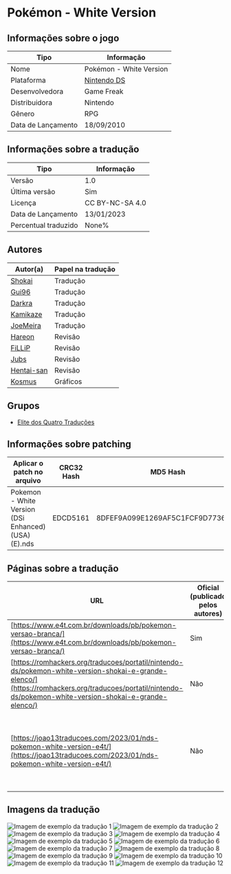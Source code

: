 # Pokémon - White Version

## Informações sobre o jogo

| Tipo | Informação |
| ----------- | ----------- |
| Nome | Pokémon \- White Version |
| Plataforma | [Nintendo DS](../) |
| Desenvolvedora | Game Freak |
| Distribuidora | Nintendo |
| Gênero | RPG |
| Data de Lançamento | 18/09/2010 |

## Informações sobre a tradução

| Tipo | Informação |
| ----------- | ----------- |
| Versão | 1\.0 |
| Última versão | Sim |
| Licença | CC BY-NC-SA 4.0 |
| Data de Lançamento | 13/01/2023 |
| Percentual traduzido | None% |

## Autores

| Autor(a) | Papel na tradução |
| ----------- | ----------- |
| [Shokai](../../../autores/shokai/) | Tradução |
| [Gui96](../../../autores/gui96/) | Tradução |
| [Darkra](../../../autores/darkra/) | Tradução |
| [Kamikaze](../../../autores/kamikaze/) | Tradução |
| [JoeMeira](../../../autores/joemeira/) | Tradução |
| [Hareon](../../../autores/hareon/) | Revisão |
| [FiLLiP](../../../autores/fillip/) | Revisão |
| [Jubs](../../../autores/jubs/) | Revisão |
| [Hentai\-san](../../../autores/hentai-san/) | Revisão |
| [Kosmus](../../../autores/kosmus/) | Gráficos |

## Grupos

* [Elite dos Quatro Traduções](../../../grupos/elite-dos-quatro-traducoes/)

## Informações sobre patching

| Aplicar o patch no arquivo | CRC32 Hash | MD5 Hash |
| ----------- | ----------- | ----------- |
| Pokemon \- White Version \(DSi Enhanced\) \(USA\) \(E\)\.nds | EDCD5161 | 8DFEF9A099E1269AF5C1FCF9D7736A11 |

## Páginas sobre a tradução

| URL | Oficial (publicado pelos autores) | Possuí link de download |
| ----------- | ----------- | ----------- |
| [https://www.e4t.com.br/downloads/pb/pokemon-versao-branca/](https://www.e4t.com.br/downloads/pb/pokemon-versao-branca/) | Sim | Sim |
| [https://romhackers.org/traducoes/portatil/nintendo-ds/pokemon-white-version-shokai-e-grande-elenco/](https://romhackers.org/traducoes/portatil/nintendo-ds/pokemon-white-version-shokai-e-grande-elenco/) | Não | Não |
| [https://joao13traducoes.com/2023/01/nds-pokemon-white-version-e4t/](https://joao13traducoes.com/2023/01/nds-pokemon-white-version-e4t/) | Não | Sim, porém o arquivo ou página de download exige uma senha |

## Imagens da tradução

![Imagem de exemplo da tradução 1](1.png)
![Imagem de exemplo da tradução 2](10.png)
![Imagem de exemplo da tradução 3](11.png)
![Imagem de exemplo da tradução 4](12.png)
![Imagem de exemplo da tradução 5](2.png)
![Imagem de exemplo da tradução 6](3.png)
![Imagem de exemplo da tradução 7](4.png)
![Imagem de exemplo da tradução 8](5.png)
![Imagem de exemplo da tradução 9](6.png)
![Imagem de exemplo da tradução 10](7.png)
![Imagem de exemplo da tradução 11](8.png)
![Imagem de exemplo da tradução 12](9.png)